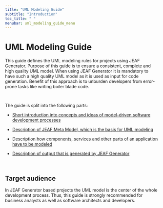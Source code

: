 ```yaml
---
title: "UML Modeling Guide"
subtitle: "Introduction"
toc_title: " "
menubar: uml_modeling_guide_menu
---
```


# UML Modeling Guide

This guide defines the UML modeling rules for projects using JEAF Generator. Purpose of this guide is to ensure a consistent, complete and high quality UML model. When using JEAF Generator it is mandatory to have such a high quality UML model as it is used as input for code generation. Benefit of this approach is to unburden developers from error-prone tasks like writing boiler blade code.

<br>

The guide is split into the following parts:

- [Short introduction into concepts and ideas of model-driven software development processes](https://anaptecs.atlassian.net/wiki/spaces/JEAF/pages/515309630 "/wiki/spaces/JEAF/pages/515309630")

- [Description of JEAF Meta Model, which is the basis for UML modeling](https://anaptecs.atlassian.net/wiki/spaces/JEAF/pages/514982339 "/wiki/spaces/JEAF/pages/514982339")

- [Description how components, services and other parts of an application have to be modeled](https://anaptecs.atlassian.net/wiki/spaces/JEAF/pages/514982370 "/wiki/spaces/JEAF/pages/514982370")

- [Description of output that is generated by JEAF Generator](https://anaptecs.atlassian.net/wiki/spaces/JEAF/pages/514883986 "/wiki/spaces/JEAF/pages/514883986")

<br>

## Target audience

In JEAF Generator based projects the UML model is the center of the whole 
development process. Thus, this guide is strongly recommended for 
business analysts as well as software architects and developers.
